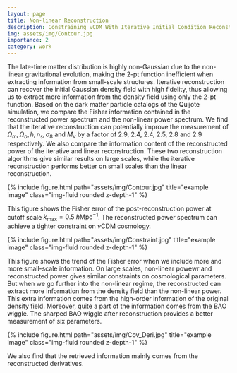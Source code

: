 ```yaml
---
layout: page
title: Non-linear Reconstruction
description: Constraining vCDM With Iterative Initial Condition Reconstruction
img: assets/img/Contour.jpg
importance: 2
category: work
---
```


The late-time matter distribution is highly non-Gaussian due to the non-linear gravitational evolution, making the 2-pt function inefficient when extracting information from small-scale structures. Iterative reconstruction can recover the initial Gaussian density field with high fidelity, thus allowing us to extract more information from the density field using only the 2-pt function. Based on the dark matter particle catalogs of the Quijote simulation, we compare the Fisher information contained in the reconstructed power spectrum and the non-linear power spectrum. We find that the iterative reconstruction can potentially improve the measurement of $\Omega_m, \Omega_b, h, n_s, \sigma_8$  and $M_\nu$ by a factor of 2.9, 2.4, 2.4, 2.5, 2.8 and 2.9 respectively. We also compare the information content of the reconstructed power of the iterative and linear reconstruction. These two reconstruction algorithms give similar results on large scales, while the iterative reconstruction performs better on small scales than the linear reconstruction.

<div class="row">
    <div class="col-sm mt-3 mt-md-0">
        {% include figure.html path="assets/img/Contour.jpg" title="example image" class="img-fluid rounded z-depth-1" %}
    </div>
</div>

This figure shows the Fisher error of the post-reconstruction power at cutoff scale $k_{\mathrm{max}} = 0.5 \ h\mathrm{Mpc}^{-1}$. The reconstructed power spectrum can achieve a tighter constraint on $\nu$CDM cosmology.

<div class="row">
    <div class="col-sm mt-3 mt-md-0">
        {% include figure.html path="assets/img/Constraint.jpg" title="example image" class="img-fluid rounded z-depth-1" %}
    </div>
</div>

This figure shows the trend of the Fisher error when we include more and more small-scale information. On large scales, non-linear powewr and reconstructed power gives similar constraints on cosmological parameters. But when we go further into the non-linear regime, the reconstructed can extract more information from the density field than the non-linear power. This extra information comes from the high-order information of the original density field. Moreover, quite a part of the information comes from the BAO wiggle. The sharped BAO wiggle after reconstruction provides a better measurement of six parameters.

<div class="row">
    <div class="col-sm mt-3 mt-md-0">
        {% include figure.html path="assets/img/Cov_Deri.jpg" title="example image" class="img-fluid rounded z-depth-1" %}
    </div>
</div>

We also find that the retrieved information mainly comes from the reconstructed derivatives.
